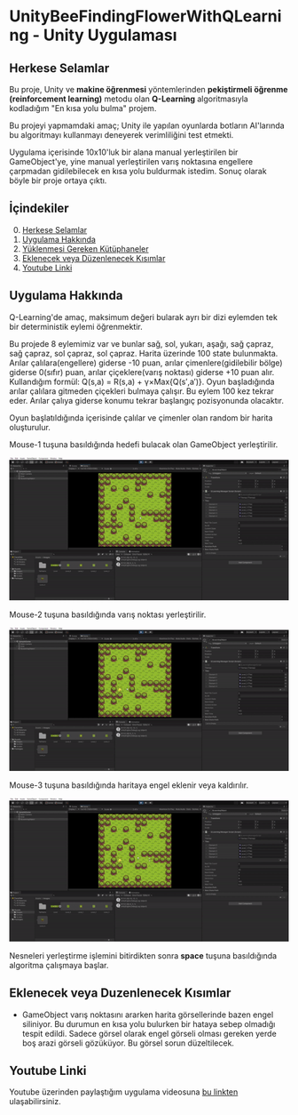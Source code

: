 # UnityBeeFindingFlowerWithQLearning - Unity Uygulaması

## Herkese Selamlar

Bu proje, Unity ve **makine öğrenmesi** yöntemlerinden **pekiştirmeli öğrenme (reinforcement learning)** metodu olan **Q-Learning** algoritmasıyla kodladığım "En kısa yolu bulma" projem. 

Bu projeyi yapmamdaki amaç; Unity ile yapılan oyunlarda botların AI'larında bu algoritmayı kullanmayı deneyerek verimliliğini test etmekti.

Uygulama içerisinde 10x10'luk bir alana manual yerleştirilen bir GameObject'ye, yine manual yerleştirilen varış noktasına engellere çarpmadan gidilebilecek en kısa yolu buldurmak istedim. Sonuç olarak böyle bir proje ortaya çıktı.

## İçindekiler

0. [Herkese Selamlar](#herkese-selamlar)
1. [Uygulama Hakkında](#uygulama-hakkında)
2. [Yüklenmesi Gereken Kütüphaneler](#yuklenmesi-gereken-kutuphaneler)
3. [Eklenecek veya Düzenlenecek Kısımlar](#eklenecek-veya-duzenlenecek-kısımlar)
4. [Youtube Linki](#youtube-linki)

## Uygulama Hakkında

Q-Learning'de amaç, maksimum değeri bularak ayrı bir dizi eylemden tek bir deterministik eylemi öğrenmektir. 

Bu projede 8 eylemimiz var ve bunlar sağ, sol, yukarı, aşağı, sağ çapraz, sağ çapraz, sol çapraz, sol çapraz. Harita üzerinde 100 state bulunmakta. Arılar çalılara(engellere) giderse -10 puan, arılar çimenlere(gidilebilir bölge) giderse 0(sıfır) puan, arılar çiçeklere(varış noktası) giderse +10 puan alır. Kullandığım formül: Q(s,a) = R(s,a) + γ×Max{Q(s′,a′)}. Oyun başladığında arılar çalılara gitmeden çiçekleri bulmaya çalışır. Bu eylem 100 kez tekrar eder. Arılar çalıya giderse konumu tekrar başlangıç ​​pozisyonunda olacaktır.

Oyun başlatıldığında içerisinde çalılar ve çimenler olan random bir harita oluşturulur. 

Mouse-1 tuşuna basıldığında hedefi bulacak olan GameObject yerleştirilir.

![](./examples/mouse1.gif)

Mouse-2 tuşuna basıldığında varış noktası yerleştirilir.

![](./examples/mouse2.gif)

Mouse-3 tuşuna basıldığında haritaya engel eklenir veya kaldırılır.

![](./examples/mouse3.gif)

Nesneleri yerleştirme işlemini bitirdikten sonra **space** tuşuna basıldığında algoritma çalışmaya başlar. 

## Eklenecek veya Duzenlenecek Kısımlar

- GameObject varış noktasını ararken harita görsellerinde bazen engel siliniyor. Bu durumun en kısa yolu bulurken bir hataya sebep olmadığı tespit edildi. Sadece görsel olarak engel görseli olması gereken yerde boş arazi görseli gözüküyor. Bu görsel sorun düzeltilecek.

## Youtube Linki

Youtube üzerinden paylaştığım uygulama videosuna [bu linkten](https://youtu.be/NMCGep4w5po) ulaşabilirsiniz.
